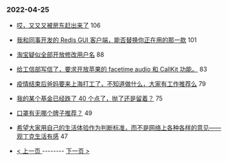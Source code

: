 ### 2022-04-25 
- [哎，又又又被房东赶出来了](https://www.v2ex.com/t/849007) 106
- [我和同事开发的 Redis GUI 客户端，能否替换你正在用的那一款](https://www.v2ex.com/t/849043) 101
- [淘宝疑似全部开放修改用户名](https://www.v2ex.com/t/849042) 88
- [给工信部写信了，要求开放苹果的 facetime audio 和 CallKit 功能。](https://www.v2ex.com/t/849140) 83
- [疫情结束后爸妈要来上海打工了，不知道做什么，大家有工作推荐么](https://www.v2ex.com/t/849092) 79
- [我的某个基金已经跌了 40 个点了，抛了还是留着？](https://www.v2ex.com/t/849073) 75
- [口罩有无哪个牌子推荐？](https://www.v2ex.com/t/849041) 49
- [希望大家用自己的生活体验作为判断标准，而不是网络上各种各样的意见——观丁克生活有感](https://www.v2ex.com/t/849142) 47 

- [ < 上一页 ](https://github.com/able8/v2ex-hot-record/blob/master/2022-04-24.md) -------- [ 下一页 > ](https://github.com/able8/v2ex-hot-record/blob/master/2022-04-26.md)